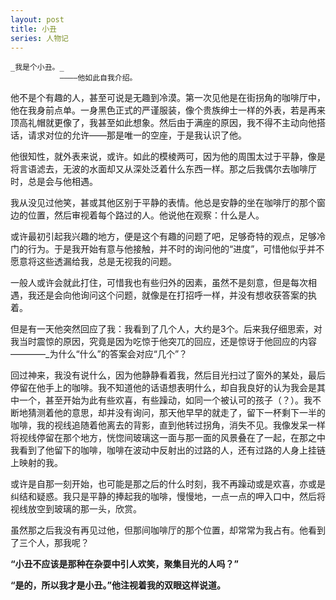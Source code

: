 ```yaml
---
layout: post
title: 小丑
series: 人物记
---
```


```
_我是个小丑。_
           ————他如此自我介绍。
```

他不是个有趣的人，甚至可说是无趣到冷漠。第一次见他是在街拐角的咖啡厅中，他在我身前点单。一身黑色正式的严谨服装，像个贵族绅士一样的外表，若是再来顶高礼帽就更像了，我甚至如此想象。然后由于满座的原因，我不得不主动向他搭话，请求对位的允许——那是唯一的空座，于是我认识了他。

他很知性，就外表来说，或许。如此的模棱两可，因为他的周围太过于平静，像是将言语滤去，无波的水面却又从深处泛着什么东西一样。那之后我偶尔去咖啡厅时，总是会与他相遇。

我从没见过他笑，甚或其他区别于平静的表情。他总是安静的坐在咖啡厅的那个窗边的位置，然后审视着每个路过的人。他说他在观察：什么是人。

或许最初引起我兴趣的地方，便是这个有趣的问题了吧，足够奇特的观点，足够冷门的行为。于是我开始有意与他接触，并不时的询问他的“进度”，可惜他似乎并不愿意将这些透漏给我，总是无视我的问题。

一般人或许会就此打住，可惜我也有些归外的因素，虽然不是刻意，但是每次相遇，我还是会向他询问这个问题，就像是在打招呼一样，并没有想收获答案的执着。

但是有一天他突然回应了我：我看到了几个人，大约是3个。后来我仔细思索，对我当时震惊的原因，究竟是因为吃惊于他突兀的回应，还是惊讶于他回应的内容————_为什么“什么”的答案会对应“几个”？

回过神来，我没有说什么，因为他静静看着我，然后目光扫过了窗外的某处，最后停留在他手上的咖啡。我不知道他的话语想表明什么，却自我良好的认为我会是其中一个，甚至开始为此有些欢喜，有些躁动，如同一个被认可的孩子（？）。我不断地猜测着他的意思，却并没有询问，那天他早早的就走了，留下一杯剩下一半的咖啡，我的视线追随着他离去的背影，直到他转过拐角，消失不见。我像发呆一样将视线停留在那个地方，恍惚间玻璃这一面与那一面的风景叠在了一起，在那之中我看到了他留下的咖啡，咖啡在波动中反射出的过路的人，还有过路的人身上挂链上映射的我。

或许是自那一刻开始，也可能是那之后的什么时刻，我不再躁动或是欢喜，亦或是纠结和疑惑。我只是平静的捧起我的咖啡，慢慢地，一点一点的呷入口中，然后将视线放空到玻璃的那一头，欣赏。

虽然那之后我没有再见过他，但那间咖啡厅的那个位置，却常常为我占有。他看到了三个人，那我呢？

**“小丑不应该是那种在杂耍中引人欢笑，聚集目光的人吗？”**

**“是的，所以我才是小丑。”他注视着我的双眼这样说道。**
